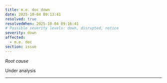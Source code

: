 ```yaml
---
title: m.e. doc down
date: 2025-10-04 09:13:41
resolved: true
resolvedWhen: 2025-10-04 09:16:41
# Possible severity levels: down, disrupted, notice
severity: down
affected:
  - m.e. doc
section: issue
---
```


*Root cause*

Under analysis

---


